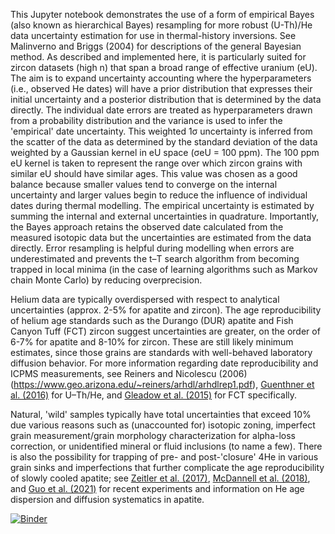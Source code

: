 This Jupyter notebook demonstrates the use of a form of empirical Bayes (also known as hierarchical Bayes) resampling for more robust (U-Th)/He data uncertainty estimation for use in thermal-history inversions. See Malinverno and Briggs (2004) for descriptions of the general Bayesian method. As described and implemented here, it is particularly suited for zircon datasets (high n) that span a broad range of effective uranium (eU). The aim is to expand uncertainty accounting where the hyperparameters (i.e., observed He dates) will have a prior distribution that expresses their initial uncertainty and a posterior distribution that is determined by the data directly. The individual date errors are treated as hyperparameters drawn from a probability distribution and the variance is used to infer the 'empirical' date uncertainty. This weighted 1σ uncertainty is inferred from the scatter of the data as determined by the standard deviation of the data weighted by a Gaussian kernel in eU space (σeU = 100 ppm). The 100 ppm eU kernel is taken to represent the range over which zircon grains with similar eU should have similar ages. This value was chosen as a good balance because smaller values tend to converge on the internal uncertainty and larger values begin to reduce the influence of individual dates during thermal modelling. The empirical uncertainty is estimated by summing the internal and external uncertainties in quadrature. Importantly, the Bayes approach retains the observed date calculated from the measured isotopic data but the uncertainties are estimated from the data directly. Error resampling is helpful during modelling when errors are underestimated and prevents the t–T search algorithm from becoming trapped in local minima (in the case of learning algorithms such as Markov chain Monte Carlo) by reducing overprecision.

Helium data are typically overdispersed with respect to analytical uncertainties (approx. 2-5% for apatite and zircon). The age reproducibility of helium age standards such as the Durango (DUR) apatite and Fish Canyon Tuff (FCT) zircon suggest uncertainties are greater, on the order of 6-7% for apatite and 8-10% for zircon. These are still likely minimum estimates, since those grains are standards with well-behaved laboratory diffusion behavior. For more information regarding date reproducibility and ICPMS measurements, see Reiners and Nicolescu (2006) (https://www.geo.arizona.edu/~reiners/arhdl/arhdlrep1.pdf), [Guenthner et al. (2016)](https://doi.org/10.1002/2016GC006311) for U–Th/He, and [Gleadow et al. (2015)](https://doi.org/10.1016/j.epsl.2015.05.003) for FCT specifically. 

Natural, 'wild' samples typically have total uncertainties that exceed 10% due various reasons such as (unaccounted for) isotopic zoning, imperfect grain measurement/grain morphology characterization for alpha-loss correction, or unidentified mineral or fluid inclusions (to name a few). There is also the possibility for trapping of pre- and post-'closure' 4He in various grain sinks and imperfections that further complicate the age reproducibility of slowly cooled apatite; see [Zeitler et al. (2017)](https://doi.org/10.1016/j.gca.2017.03.041), [McDannell et al. (2018)](https://doi.org/10.1016/j.gca.2017.11.031), and [Guo et al. (2021)](https://doi.org/10.1016/j.gca.2021.07.015) for recent experiments and information on He age dispersion and diffusion systematics in apatite.

[![Binder](https://mybinder.org/badge_logo.svg)](https://mybinder.org/v2/gh/kmcdannell/helium-empirical-bayes.git/main?filepath=%2FEmpirical-Bayes-Resampling.ipynb)
